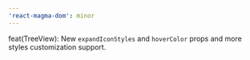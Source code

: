 ```yaml
---
'react-magma-dom': minor
---
```


feat(TreeView): New `expandIconStyles` and `hoverColor` props and more styles customization support.
